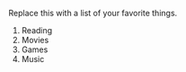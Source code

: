 Replace this with a list of your favorite things.
<ol>
  <li>Reading</li>
  <li>Movies</li>
  <li>Games</li>
  <li>Music</li>
</ol>
